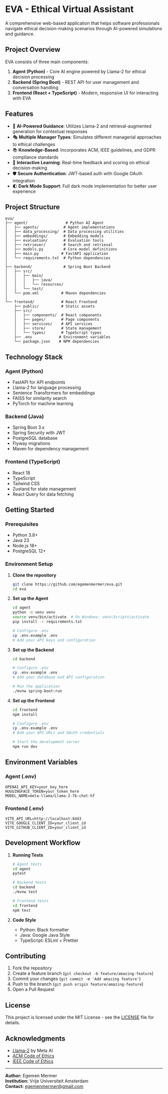 # EVA - Ethical Virtual Assistant

A comprehensive web-based application that helps software professionals navigate ethical decision-making scenarios through AI-powered simulations and guidance.

## Project Overview

EVA consists of three main components:

1. **Agent (Python)** - Core AI engine powered by Llama-2 for ethical decision processing
2. **Backend (Spring Boot)** - REST API for user management and conversation handling
3. **Frontend (React + TypeScript)** - Modern, responsive UI for interacting with EVA

## Features

- 🤖 **AI-Powered Guidance**: Utilizes Llama-2 and retrieval-augmented generation for contextual responses
- 🎭 **Multiple Manager Types**: Simulates different managerial approaches to ethical challenges
- 📚 **Knowledge-Based**: Incorporates ACM, IEEE guidelines, and GDPR compliance standards
- 🔄 **Interactive Learning**: Real-time feedback and scoring on ethical decision-making
- 🛡️ **Secure Authentication**: JWT-based auth with Google OAuth integration
- 🌓 **Dark Mode Support**: Full dark mode implementation for better user experience

## Project Structure

```
eva/
├── agent/                 # Python AI Agent
│   ├── agents/           # Agent implementations
│   ├── data_processing/  # Data processing utilities
│   ├── embeddings/       # Embedding models
│   ├── evaluation/       # Evaluation tools
│   ├── retriever/        # Search and retrieval
│   ├── models.py         # Core model definitions
│   ├── main.py          # FastAPI application
│   └── requirements.txt  # Python dependencies
│
├── backend/              # Spring Boot Backend
│   ├── src/
│   │   ├── main/
│   │   │   ├── java/
│   │   │   └── resources/
│   │   └── test/
│   └── pom.xml          # Maven dependencies
│
└── frontend/            # React Frontend
    ├── public/          # Static assets
    ├── src/
    │   ├── components/  # React components
    │   ├── pages/       # Page components
    │   ├── services/    # API services
    │   ├── store/       # State management
    │   └── types/       # TypeScript types
    ├── .env            # Environment variables
    └── package.json    # NPM dependencies
```

## Technology Stack

### Agent (Python)
- FastAPI for API endpoints
- Llama-2 for language processing
- Sentence Transformers for embeddings
- FAISS for similarity search
- PyTorch for machine learning

### Backend (Java)
- Spring Boot 3.x
- Spring Security with JWT
- PostgreSQL database
- Flyway migrations
- Maven for dependency management

### Frontend (TypeScript)
- React 18
- TypeScript
- Tailwind CSS
- Zustand for state management
- React Query for data fetching

## Getting Started

### Prerequisites
- Python 3.8+
- Java 23
- Node.js 18+
- PostgreSQL 12+

### Environment Setup

1. **Clone the repository**
   ```bash
   git clone https://github.com/egemenmermer/eva.git
   cd eva
   ```

2. **Set up the Agent**
   ```bash
   cd agent
   python -m venv venv
   source venv/bin/activate  # On Windows: venv\Scripts\activate
   pip install -r requirements.txt
   
   # Configure .env
   cp .env.example .env
   # Add your API keys and configuration
   ```

3. **Set up the Backend**
   ```bash
   cd backend
   
   # Configure .env
   cp .env.example .env
   # Add your database and API configuration
   
   # Run the application
   ./mvnw spring-boot:run
   ```

4. **Set up the Frontend**
   ```bash
   cd frontend
   npm install
   
   # Configure .env
   cp .env.example .env
   # Add your API URLs and OAuth credentials
   
   # Start the development server
   npm run dev
   ```

## Environment Variables

### Agent (.env)
```env
OPENAI_API_KEY=your_key_here
HUGGINGFACE_TOKEN=your_token_here
MODEL_NAME=meta-llama/Llama-2-7b-chat-hf
```

### Frontend (.env)
```env
VITE_API_URL=http://localhost:8443
VITE_GOOGLE_CLIENT_ID=your_client_id
VITE_GITHUB_CLIENT_ID=your_client_id
```

## Development Workflow

1. **Running Tests**
   ```bash
   # Agent tests
   cd agent
   pytest
   
   # Backend tests
   cd backend
   ./mvnw test
   
   # Frontend tests
   cd frontend
   npm test
   ```

2. **Code Style**
   - Python: Black formatter
   - Java: Google Java Style
   - TypeScript: ESLint + Prettier

## Contributing

1. Fork the repository
2. Create a feature branch (`git checkout -b feature/amazing-feature`)
3. Commit your changes (`git commit -m 'Add amazing feature'`)
4. Push to the branch (`git push origin feature/amazing-feature`)
5. Open a Pull Request

## License

This project is licensed under the MIT License - see the [LICENSE](LICENSE) file for details.

## Acknowledgments

- [Llama-2](https://ai.meta.com/llama/) by Meta AI
- [ACM Code of Ethics](https://www.acm.org/code-of-ethics)
- [IEEE Code of Ethics](https://www.ieee.org/about/corporate/governance/p7-8.html)

---

**Author:** Egemen Mermer  
**Institution:** Vrije Universiteit Amsterdam  
**Contact:** egemenmermer@gmail.com
